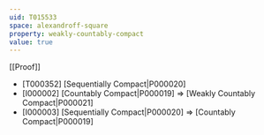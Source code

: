 ```yaml
---
uid: T015533
space: alexandroff-square
property: weakly-countably-compact
value: true
---
```

[[Proof]]

* [T000352] [Sequentially Compact|P000020]
* [I000002] [Countably Compact|P000019] => [Weakly Countably Compact|P000021]
* [I000003] [Sequentially Compact|P000020] => [Countably Compact|P000019]


